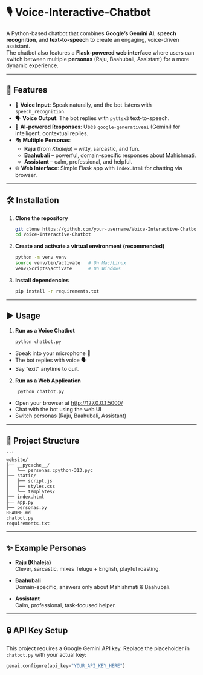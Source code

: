 # 🎙️ Voice-Interactive-Chatbot

A Python-based chatbot that combines **Google’s Gemini AI**, **speech recognition**, and **text-to-speech** to create an engaging, voice-driven assistant.  
The chatbot also features a **Flask-powered web interface** where users can switch between multiple **personas** (Raju, Baahubali, Assistant) for a more dynamic experience.

---

## 🚀 Features
- 🎤 **Voice Input**: Speak naturally, and the bot listens with `speech_recognition`.
- 🗣️ **Voice Output**: The bot replies with `pyttsx3` text-to-speech.
- 🤖 **AI-powered Responses**: Uses `google-generativeai` (Gemini) for intelligent, contextual replies.
- 🎭 **Multiple Personas**:
  - **Raju** (from *Khaleja*) – witty, sarcastic, and fun.
  - **Baahubali** – powerful, domain-specific responses about Mahishmati.
  - **Assistant** – calm, professional, and helpful.
- 🌐 **Web Interface**: Simple Flask app with `index.html` for chatting via browser.

---

## 🛠️ Installation

1. **Clone the repository**
   ```bash
   git clone https://github.com/your-username/Voice-Interactive-Chatbot.git
   cd Voice-Interactive-Chatbot

2. **Create and activate a virtual environment (recommended)**
    ```bash
    python -m venv venv
    source venv/bin/activate   # On Mac/Linux
    venv\Scripts\activate      # On Windows
    
3. **Install dependencies**
   ```bash
   pip install -r requirements.txt

---

## ▶️ Usage

1. **Run as a Voice Chatbot**
   ```bash
   python chatbot.py

- Speak into your microphone 🎤
- The bot replies with voice 🗣️
- Say “exit” anytime to quit.

2. **Run as a Web Application**
   ```bash
    python chatbot.py
   
- Open your browser at http://127.0.0.1:5000/
- Chat with the bot using the web UI
- Switch personas (Raju, Baahubali, Assistant)

---

## 📂 Project Structure
    ```
    website/
    ├── __pycache__/
    │   └── personas.cpython-313.pyc
    ├── static/
    │   ├── script.js
    │   ├── styles.css
    │   └── templates/
    ├── index.html
    ├── app.py
    ├── personas.py
    README.md
    chatbot.py
    requirements.txt
---

## ✨ Example Personas

- **Raju (Khaleja)**  
  Clever, sarcastic, mixes Telugu + English, playful roasting.  

- **Baahubali**  
  Domain-specific, answers only about Mahishmati & Baahubali.  

- **Assistant**  
  Calm, professional, task-focused helper.  

---

## 🔒 API Key Setup
This project requires a Google Gemini API key.
Replace the placeholder in `chatbot.py` with your actual key:
```python
genai.configure(api_key="YOUR_API_KEY_HERE")

